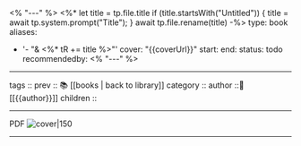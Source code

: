 <% "---" %>
<%*
let title = tp.file.title
if (title.startsWith("Untitled"))
{
title = await tp.system.prompt("Title");
}
await tp.file.rename(title)
-%>
type: book
aliases:
  - '- "& <%* tR += title %>"'
cover: "{{coverUrl}}"
start: 
end: 
status: todo
recommendedby:
<% "---" %>

---
tags ::
prev :: 📚 [[books | back to library]]
category ::
author ::👨 [[{{author}}]]
children ::

---
PDF
![cover|150]({{coverUrl}})

---
